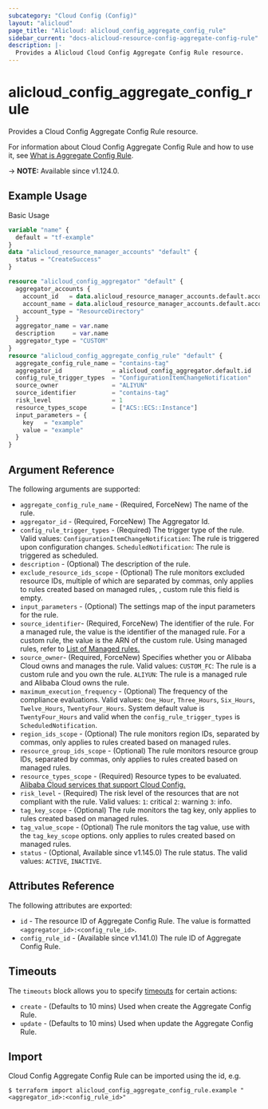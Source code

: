 ```yaml
---
subcategory: "Cloud Config (Config)"
layout: "alicloud"
page_title: "Alicloud: alicloud_config_aggregate_config_rule"
sidebar_current: "docs-alicloud-resource-config-aggregate-config-rule"
description: |-
  Provides a Alicloud Cloud Config Aggregate Config Rule resource.
---
```


# alicloud_config_aggregate_config_rule

Provides a Cloud Config Aggregate Config Rule resource.

For information about Cloud Config Aggregate Config Rule and how to use it, see [What is Aggregate Config Rule](https://www.alibabacloud.com/help/en/cloud-config/latest/api-config-2020-09-07-createaggregateconfigrule).

-> **NOTE:** Available since v1.124.0.

## Example Usage

Basic Usage

```terraform
variable "name" {
  default = "tf-example"
}
data "alicloud_resource_manager_accounts" "default" {
  status = "CreateSuccess"
}

resource "alicloud_config_aggregator" "default" {
  aggregator_accounts {
    account_id   = data.alicloud_resource_manager_accounts.default.accounts.0.account_id
    account_name = data.alicloud_resource_manager_accounts.default.accounts.0.display_name
    account_type = "ResourceDirectory"
  }
  aggregator_name = var.name
  description     = var.name
  aggregator_type = "CUSTOM"
}
resource "alicloud_config_aggregate_config_rule" "default" {
  aggregate_config_rule_name = "contains-tag"
  aggregator_id              = alicloud_config_aggregator.default.id
  config_rule_trigger_types  = "ConfigurationItemChangeNotification"
  source_owner               = "ALIYUN"
  source_identifier          = "contains-tag"
  risk_level                 = 1
  resource_types_scope       = ["ACS::ECS::Instance"]
  input_parameters = {
    key   = "example"
    value = "example"
  }
}
```

## Argument Reference

The following arguments are supported:

* `aggregate_config_rule_name` - (Required, ForceNew) The name of the rule.
* `aggregator_id` - (Required, ForceNew) The Aggregator Id.
* `config_rule_trigger_types` - (Required) The trigger type of the rule. Valid values: `ConfigurationItemChangeNotification`: The rule is triggered upon configuration changes. `ScheduledNotification`: The rule is triggered as scheduled.
* `description` - (Optional) The description of the rule.
* `exclude_resource_ids_scope` - (Optional) The rule monitors excluded resource IDs, multiple of which are separated by commas, only applies to rules created based on managed rules, , custom rule this field is empty.
* `input_parameters` - (Optional) The settings map of the input parameters for the rule.
* `source_identifier`- (Required, ForceNew) The identifier of the rule. For a managed rule, the value is the identifier of the managed rule. For a custom rule, the value is the ARN of the custom rule. Using managed rules, refer to [List of Managed rules.](https://www.alibabacloud.com/help/en/doc-detail/127404.htm)
* `source_owner`- (Required, ForceNew) Specifies whether you or Alibaba Cloud owns and manages the rule. Valid values: `CUSTOM_FC`: The rule is a custom rule and you own the rule. `ALIYUN`: The rule is a managed rule and Alibaba Cloud owns the rule.
* `maximum_execution_frequency` - (Optional) The frequency of the compliance evaluations. Valid values:  `One_Hour`, `Three_Hours`, `Six_Hours`, `Twelve_Hours`, `TwentyFour_Hours`. System default value is `TwentyFour_Hours` and valid when the `config_rule_trigger_types` is `ScheduledNotification`.
* `region_ids_scope` - (Optional) The rule monitors region IDs, separated by commas, only applies to rules created based on managed rules.
* `resource_group_ids_scope` - (Optional) The rule monitors resource group IDs, separated by commas, only applies to rules created based on managed rules.
* `resource_types_scope` - (Required) Resource types to be evaluated. [Alibaba Cloud services that support Cloud Config.](https://www.alibabacloud.com/help/en/doc-detail/127411.htm)
* `risk_level` - (Required) The risk level of the resources that are not compliant with the rule. Valid values:  `1`: critical `2`: warning `3`: info.
* `tag_key_scope` - (Optional) The rule monitors the tag key, only applies to rules created based on managed rules.
* `tag_value_scope` - (Optional) The rule monitors the tag value, use with the `tag_key_scope` options. only applies to rules created based on managed rules.
* `status` - (Optional, Available since v1.145.0) The rule status. The valid values: `ACTIVE`, `INACTIVE`.

## Attributes Reference

The following attributes are exported:

* `id` - The resource ID of Aggregate Config Rule. The value is formatted `<aggregator_id>:<config_rule_id>`.
* `config_rule_id` - (Available since v1.141.0) The rule ID of Aggregate Config Rule.

## Timeouts

The `timeouts` block allows you to specify [timeouts](https://www.terraform.io/docs/configuration-0-11/resources.html#timeouts) for certain actions:

* `create` - (Defaults to 10 mins) Used when create the Aggregate Config Rule.
* `update` - (Defaults to 10 mins) Used when update the Aggregate Config Rule.

## Import

Cloud Config Aggregate Config Rule can be imported using the id, e.g.

```shell
$ terraform import alicloud_config_aggregate_config_rule.example "<aggregator_id>:<config_rule_id>"
```
